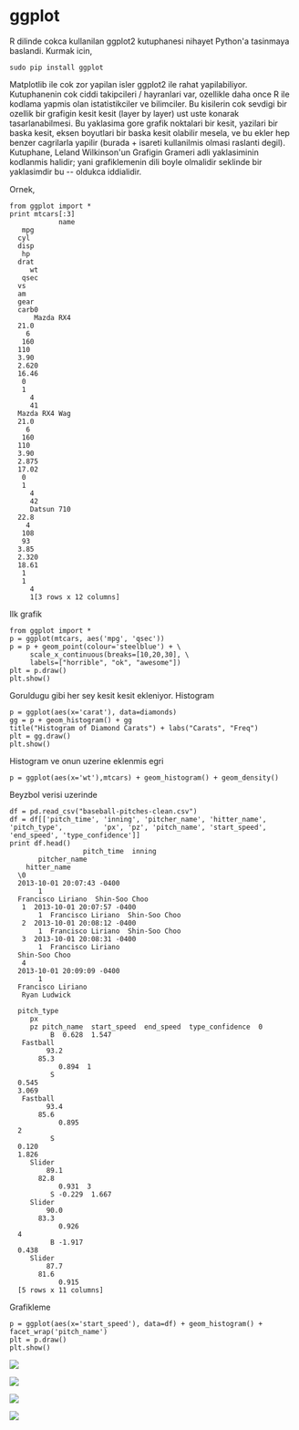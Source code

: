 # ggplot

R dilinde cokca kullanilan ggplot2 kutuphanesi nihayet Python'a
tasinmaya baslandi. Kurmak icin,

```
sudo pip install ggplot
```

Matplotlib ile cok zor yapilan isler ggplot2 ile rahat
yapilabiliyor. Kutuphanenin cok ciddi takipcileri / hayranlari var,
ozellikle daha once R ile kodlama yapmis olan istatistikciler ve
bilimciler. Bu kisilerin cok sevdigi bir ozellik bir grafigin kesit
kesit (layer by layer) ust uste konarak tasarlanabilmesi. Bu yaklasima
gore grafik noktalari bir kesit, yazilari bir baska kesit, eksen
boyutlari bir baska kesit olabilir mesela, ve bu ekler hep benzer
cagrilarla yapilir (burada + isareti kullanilmis olmasi raslanti
degil). Kutuphane, Leland Wilkinson'un Grafigin Grameri adli
yaklasiminin kodlanmis halidir; yani grafiklemenin dili boyle
olmalidir seklinde bir yaklasimdir bu -- oldukca iddialidir.

Ornek,

```
from ggplot import *
print mtcars[:3]
            name
   mpg
  cyl
  disp
   hp
  drat
     wt
   qsec
  vs
  am
  gear
  carb0
      Mazda RX4
  21.0
    6
   160
  110
  3.90
  2.620
  16.46
   0
   1
     4
     41
  Mazda RX4 Wag
  21.0
    6
   160
  110
  3.90
  2.875
  17.02
   0
   1
     4
     42
     Datsun 710
  22.8
    4
   108
   93
  3.85
  2.320
  18.61
   1
   1
     4
     1[3 rows x 12 columns]
```

Ilk grafik

```
from ggplot import *
p = ggplot(mtcars, aes('mpg', 'qsec'))
p = p + geom_point(colour='steelblue') + \
     scale_x_continuous(breaks=[10,20,30], \
     labels=["horrible", "ok", "awesome"])
plt = p.draw()
plt.show()
```

Goruldugu gibi her sey kesit kesit ekleniyor. Histogram

```
p = ggplot(aes(x='carat'), data=diamonds)
gg = p + geom_histogram() + gg
title("Histogram of Diamond Carats") + labs("Carats", "Freq")
plt = gg.draw()
plt.show()
```

Histogram ve onun uzerine eklenmis egri

```
p = ggplot(aes(x='wt'),mtcars) + geom_histogram() + geom_density()
```

Beyzbol verisi uzerinde

```
df = pd.read_csv("baseball-pitches-clean.csv")
df = df[['pitch_time', 'inning', 'pitcher_name', 'hitter_name', 'pitch_type',          'px', 'pz', 'pitch_name', 'start_speed', 'end_speed', 'type_confidence']]
print df.head()
                  pitch_time  inning
       pitcher_name
    hitter_name
  \0
  2013-10-01 20:07:43 -0400
       1
  Francisco Liriano  Shin-Soo Choo
   1  2013-10-01 20:07:57 -0400
       1  Francisco Liriano  Shin-Soo Choo
   2  2013-10-01 20:08:12 -0400
       1  Francisco Liriano  Shin-Soo Choo
   3  2013-10-01 20:08:31 -0400
       1  Francisco Liriano
  Shin-Soo Choo
   4
  2013-10-01 20:09:09 -0400
       1
  Francisco Liriano
   Ryan Ludwick
  
  pitch_type
     px
     pz pitch_name  start_speed  end_speed  type_confidence  0
          B  0.628  1.547
   Fastball
         93.2
       85.3
            0.894  1
          S
  0.545
  3.069
   Fastball
         93.4
       85.6
            0.895
  2
          S
  0.120
  1.826
     Slider
         89.1
       82.8
            0.931  3
          S -0.229  1.667
     Slider
         90.0
       83.3
            0.926
  4
          B -1.917
  0.438
     Slider
         87.7
       81.6
            0.915
  [5 rows x 11 columns]
```

Grafikleme

```
p = ggplot(aes(x='start_speed'), data=df) + geom_histogram() + facet_wrap('pitch_name')
plt = p.draw()
plt.show()
```


![](gg_01.png)

![](gg_02.png)

![](gg_05.png)

![](gg_04.png)

